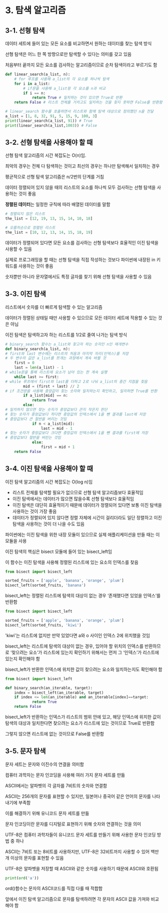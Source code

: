 # 3. 탐색 알고리즘

## 3-1. 선형 탐색

데이터 세트에 들어 있는 모든 요소를 비교하면서 원하는 데이터를 찾는 탐색 방식

선형 탐색은 어느 한 쪽 방향으로만 탐색할 수 있다는 의미를 갖고 있음

처음부터 끝까지 모든 요소를 검사하는 알고리즘이므로 순차 탐색이라고 부르기도 함

```python
def linear_search(a_list, n):
	# for 루프를 사용해 a_list의 각 요소를 하나씩 탐색
	for i in a_list:
		# if문을 사용해 a_list읭 각 요소를 n과 비교
		if i == n:
			return True # 일치하는 것이 있으면 True로 반환
	return False # 리스트 전체를 거치고도 일치하는 것을 찾지 못하면 False를 반환함

# linear_search 함수를 호출하면서 리스트와 함께 탐색 대상으로 정의했던 n을 전달
a_list = [1, 8, 32, 91, 5, 15, 9, 100, 3]
print(linear_search(a_list, 91)) # True
print(linear_search(a_list,1003)) # False
```

## 3-2. 선형 탐색을 사용해야 할 때

선형 탐색 알고리즘의 시간 복잡도는 O(n)임. 

최악의 경우는 전체 다 탐색하는 것이고 최선의 경우는 하나만 탐색해서 일치하는 경우

평균적으로 선형 탐색 알고리즘은 n/2번의 단계를 거침

데이터 정렬되어 있지 않을 때의 리스트의 요소를 하나씩 모두 검사하는 선형 탐색을 사용하는 것이 좋음

**정렬된 데이터**는 일정한 규칙에 따라 배열된 데이터를 말함

```python
# 정렬되지 않은 리스트
the_list = [12, 19, 13, 15, 14, 10, 18]

# 오름차순으로 정렬된 리스트
the_list = [10, 12, 13, 14, 15, 18, 19]
```

데이터가 정렬되어 있다면 모든 요소를 검사하는 선형 탐색보다 효율적인 이진 탐색을 사용할 수 있음

실제로 프로그래밍을 할 때는 선형 탐색을 직접 작성하는 것보다 파이썬에 내장된 in 키워드를 사용하는 것이 좋음

숫자뿐만 아니라 문자열에서도 특정 글자를 찾기 위해 선형 탐색을 사용할 수 있음

## 3-3. 이진 탐색

리스트에서 숫자를 더 빠르게 탐색할 수 있는 알고리즘

데이터가 정렬된 상태일 때만 사용할 수 있으므로 모든 데이터 세트에 적용할 수 있는 것은 아님

이진 탐색은 탐색하고자 하는 리스트를 1/2로 줄여 나가는 탐색 방식 

```python
# binary_search 함수는 a_list와 찾고자 하는 숫자인 n인 매개변수
def binary_search(a_list, n):
# first와 last 변수에는 리스트의 처음과 마지막 자리(인덱스)를 저장
# 두 변수의 값은 a_list를 쪼개는 과정에서 계속 바뀔 것
	first = 0
	last = len(a_list) - 1
# while문을 통해 리스트에 요소가 남아 있는 한 계속 실행
	while last >= first:
# while 루프에서 first와 last를 더하고 2로 나눠 a_list의 중간 지점을 찾음
		mid = (first + last) // 2
# if 조건문을 사용해 중앙값이 찾는 숫자와 일치하는지 확인하고, 일치하면 True를 반환
		if a_list[mid] == n:
			return True
		else:
# 일치하지 않으면 찾는 숫자가 중앙값보다 큰지 작은지 판단
# 찾는 숫자가 중앙값보다 작다면 중앙값의 인덱스에서 1을 뺀 결과를 last에 저장
# 중앙값보다 큰 절반을 버리는 것임
			if n < a_list[mid]:
				last = mid - 1
# 찾는 숫자가 중앙값보다 크다면 중앙값의 인덱스에서 1을 뺀 결과를 first에 저장
# 중앙값보다 절반을 버린는 것임
			else:
				first = mid + 1
	return False
```

## 3-4. 이진 탐색을 사용해야 할 때

이진 탐색 알고리즘의 시간 복잡도는 O(log n)임

- 리스트 전체를 탐색할 필요가 없으므로 선형 탐색 알고리즘보다 효율적임
- 이진 탐색에서는 데이터가 많으면 많을수록 선형 탐색보다 효율적임
- 이진 탐색은 대단히 효율적이기 때문에 데이터가 정렬되어 있다면 보통 이진 탐색을 사용하는 것이 가장 좋음
- 데이터가 정렬되어 있지 않다면 정렬 자체에 시간이 걸리더라도 일단 정렬하고 이진 탐색을 사용하는 것이 더 나을 수도 있음

파이썬에는 이진 탐색을 위한 내장 모듈이 있으므로 실제 애플리케이션을 만들 때는 이 모듈을 사용

이진 탐색의 핵심은 bisect 모듈에 들어 있는 bisect_left임

이 함수는 이진 탐색을 사용해 정렬된 리스트에 있는 요소의 인덱스를 찾음

```python
from bisect import bisect_left

sorted_fruits = ['apple', 'banana', 'orange', 'plum']
bisect_left(sorted_fruits, 'banana')
```

bisect_left는 정렬된 리스트에 탐색의 대상이 없는 경우 ‘존재했다면 있었을 인덱스’를 반환함

```python
from bisect import bisect_left

sorted_fruits = ['apple', 'banana', 'orange', 'plum']
bisect_left(sorted_fruits, 'kiwi')
```

'kiwi'는 리스트에 없지만 만약 있었다면 a와 o 사이인 인덱스 2에 위치했을 것임

bisect_left는 리스트에 탐색의 대상이 없는 경우, 있어야 할 위치의 인덱스를 반환하므로 ‘찾으려는 요소’가 리스트에 있는지 확인하기 위해서는 먼저 그 ‘인덱스’가 리스트에 있는지 확인해야 함

bisect_left가 반환한 인덱스에 위치한 값이 찾으려는 요소와 일치하는지도 확인해야 함

```python
from bisect import bisect_left

def binary_search(an_iterable, target):
	index = bisect_left(an_iterable, target)
	if index <= len(an_iterable) and an_iterable[index]==target:
			return True
	return False
```

bisect_left가 반환하는 인덱스가 리스트의 범위 안에 있고, 해당 인덱스에 위치한 값이 탐색의 대상과 일치한다면 찾으려는 요소가 리스트에 있는 것이므로 True로 반환함

그렇지 않으면 리스트에 없는 것이므로 False를 반환함

## 3-5. 문자 탐색

문자 세트는 문자와 이진수의 연결을 의미함

컴퓨터 과학자는 문자 인코딩을 사용해 여러 가지 문자 세트를 만듦

ASCII에서는 알파벳의 각 글자를 7비트의 숫자와 연결함

ASCII는 256개의 문자를 표현할 수 있지만, 일본어나 중국어 같은 언어의 문자를 나타내기에 부족함

이를 해결하기 위해 유니코드 문자 세트를 만듦

문자 인코딩이란 문자를 디지털로 표현하기 위해 숫자와 연결하는 것을 의미

UTF-8은 컴퓨터 과학자들이 유니코드 문자 세트를 만들기 위해 사용한 문자 인코딩 방법 중 하나

ASCII는 7비트 또는 8비트를 사용하지만, UTF-8은 32비트까지 사용할 수 있어 백만 개 이상의 문자를 표현할 수 있음

UTF-8은 알파벳을 저장할 때 ASCII와 같은 숫자를 사용하기 때문에 ASCII와 호환됨

```python
print(ord('a'))
```

ord()함수는 문자의 ASCII코드를 직접 다룰 때 적합함

앞에서 이진 탐색 알고리즘으로 문자를 탐색하려면 각 문자의 ASCII 값을 가져와 비교해야 함